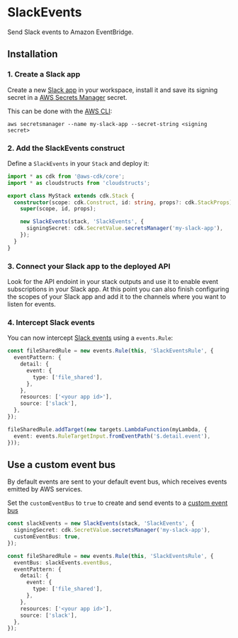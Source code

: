 # SlackEvents

Send Slack events to Amazon EventBridge.

## Installation

### 1. Create a Slack app

Create a new [Slack app](https://api.slack.com/apps) in your workspace, install it and
save its signing secret in a [AWS Secrets Manager](https://aws.amazon.com/secrets-manager/)
secret.

This can be done with the [AWS CLI](https://aws.amazon.com/cli/):

```
aws secretsmanager --name my-slack-app --secret-string <signing secret>
```

### 2. Add the SlackEvents construct

Define a `SlackEvents` in your `Stack` and deploy it:

```ts
import * as cdk from '@aws-cdk/core';
import * as cloudstructs from 'cloudstructs';

export class MyStack extends cdk.Stack {
  constructor(scope: cdk.Construct, id: string, props?: cdk.StackProps) {
    super(scope, id, props);

    new SlackEvents(stack, 'SlackEvents', {
      signingSecret: cdk.SecretValue.secretsManager('my-slack-app'),
    });
  }
}
```

### 3. Connect your Slack app to the deployed API

Look for the API endoint in your stack outputs and use it to enable event subscriptions
in your Slack app. At this point you can also finish configuring the scopes of your Slack
app and add it to the channels where you want to listen for events.

### 4. Intercept Slack events

You can now intercept [Slack events](https://api.slack.com/events) using a `events.Rule`:

```ts
const fileSharedRule = new events.Rule(this, 'SlackEventsRule', {
  eventPattern: {
    detail: {
      event: {
        type: ['file_shared'],
      },
    },
    resources: ['<your app id>'],
    source: ['slack'],
  },
});

fileSharedRule.addTarget(new targets.LambdaFunction(myLambda, {
  event: events.RuleTargetInput.fromEventPath('$.detail.event'),
}));
```

## Use a custom event bus
By default events are sent to your default event bus, which receives events emitted
by AWS services.

Set the `customEventBus` to `true` to create and send events to a
[custom event bus](https://docs.aws.amazon.com/eventbridge/latest/userguide/create-event-bus.html)

```ts
const slackEvents = new SlackEvents(stack, 'SlackEvents', {
  signingSecret: cdk.SecretValue.secretsManager('my-slack-app'),
  customEventBus: true,
});

const fileSharedRule = new events.Rule(this, 'SlackEventsRule', {
  eventBus: slackEvents.eventBus,
  eventPattern: {
    detail: {
      event: {
        type: ['file_shared'],
      },
    },
    resources: ['<your app id>'],
    source: ['slack'],
  },
});
```
